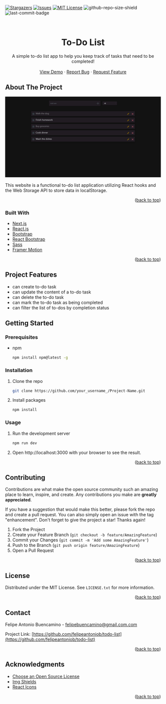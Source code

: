 <div id="top"></div>

<!-- PROJECT SHIELDS -->
<!--
*** I'm using markdown "reference style" links for readability.
*** Reference links are enclosed in brackets [ ] instead of parentheses ( ).
*** See the bottom of this document for the declaration of the reference variables
*** for contributors-url, forks-url, etc. This is an optional, concise syntax you may use.
*** https://www.markdownguide.org/basic-syntax/#reference-style-links
-->

[![Stargazers][stars-shield]][stars-url]
[![Issues][issues-shield]][issues-url]
[![MIT License][license-shield]][license-url]
![github-repo-size-shield]
![last-commit-badge]

<!-- PROJECT LOGO -->
<br />
<div align="center">

  <h1 align="center">To-Do List</h1>

  <p align="center">
 A simple to-do list app to help you keep track of tasks that need to be completed!
 <br />
  <br />
     <a href="https://next-todo-app-two.vercel.app/">View Demo</a>
    ·
    <a href="https://github.com/felipeantoniob/todo-list/issues">Report Bug</a>
    ·
    <a href="https://github.com/felipeantoniob/todo-list/issues">Request Feature</a>
  </p>
</div>

<!-- ABOUT THE PROJECT -->

## About The Project

[![To-do List Screenshot][website-screenshot]](https://example.com)

This website is a functional to-do list application utilizing React hooks and the Web Storage API to store data in localStorage.

<p align="right">(<a href="#top">back to top</a>)</p>

### Built With

- [Next.js](https://nextjs.org/)
- [React.js](https://reactjs.org/)
- [Bootstrap](https://getbootstrap.com/)
- [React Bootstrap](https://react-bootstrap.github.io/)
- [Sass](https://sass-lang.com/)
- [Framer Motion](https://www.framer.com/motion/)

<p align="right">(<a href="#top">back to top</a>)</p>

## Project Features

- can create to-do task
- can update the content of a to-do task
- can delete the to-do task
- can mark the to-do task as being completed
- can filter the list of to-dos by completion status

<!-- GETTING STARTED -->

## Getting Started

### Prerequisites

- npm
  ```sh
  npm install npm@latest -g
  ```

### Installation

1. Clone the repo
   ```sh
   git clone https://github.com/your_username_/Project-Name.git
   ```
2. Install packages

   ```sh
   npm install
   ```

### Usage

1. Run the development server

   ```sh
   npm run dev
   ```

2. Open http://localhost:3000 with your browser to see the result.

<p align="right">(<a href="#top">back to top</a>)</p>

<!-- CONTRIBUTING -->

## Contributing

Contributions are what make the open source community such an amazing place to learn, inspire, and create. Any contributions you make are **greatly appreciated**.

If you have a suggestion that would make this better, please fork the repo and create a pull request. You can also simply open an issue with the tag "enhancement".
Don't forget to give the project a star! Thanks again!

1. Fork the Project
2. Create your Feature Branch (`git checkout -b feature/AmazingFeature`)
3. Commit your Changes (`git commit -m 'Add some AmazingFeature'`)
4. Push to the Branch (`git push origin feature/AmazingFeature`)
5. Open a Pull Request

<p align="right">(<a href="#top">back to top</a>)</p>

<!-- LICENSE -->

## License

Distributed under the MIT License. See `LICENSE.txt` for more information.

<p align="right">(<a href="#top">back to top</a>)</p>

<!-- CONTACT -->

## Contact

Felipe Antonio Buencamino - felipebuencamino@gmail.com.com

Project Link: [https://github.com/felipeantoniob/todo-list](https://github.com/felipeantoniob/todo-list)

<p align="right">(<a href="#top">back to top</a>)</p>

<!-- ACKNOWLEDGMENTS -->

## Acknowledgments

- [Choose an Open Source License](https://choosealicense.com)
- [Img Shields](https://shields.io)
- [React Icons](https://react-icons.github.io/react-icons/search)

<p align="right">(<a href="#top">back to top</a>)</p>

<!-- MARKDOWN LINKS & IMAGES -->
<!-- https://www.markdownguide.org/basic-syntax/#reference-style-links -->

[stars-shield]: https://img.shields.io/github/stars/felipeantoniob/todo-list.svg?style=for-the-badge
[stars-url]: https://github.com/felipeantoniob/todo-list/stargazers
[issues-shield]: https://img.shields.io/github/issues/felipeantoniob/todo-list.svg?style=for-the-badge
[issues-url]: https://github.com/felipeantoniob/todo-list/issues
[license-shield]: https://img.shields.io/github/license/felipeantoniob/todo-list?style=for-the-badge
[license-url]: https://github.com/felipeantoniob/todo-list/blob/master/LICENSE.txt
[github-repo-size-shield]: https://img.shields.io/github/repo-size/felipeantoniob/todo-list?style=for-the-badge
[last-commit-badge]: https://img.shields.io/github/last-commit/felipeantoniob/todo-list?style=for-the-badge
[website-screenshot]: /static/images/todo_list_screenshot.png
